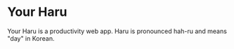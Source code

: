 # Your Haru

Your Haru is a productivity web app. Haru is pronounced hah-ru and means "day" in Korean.
